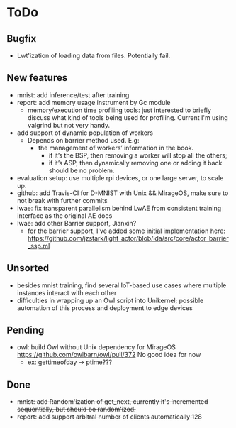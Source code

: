 # ToDo

## Bugfix
- Lwt'ization of loading data from files. Potentially fail.

## New features
- mnist: add inference/test after training
- report: add memory usage instrument by Gc module
  - memory/execution time profiling tools: just interested to briefly discuss what kind of tools being used for profiling. Current I'm using valgrind but not very handy.
- add support of dynamic population of workers
  - Depends on barrier method used. E.g:
    - the management of workers’ information in the book.
      - if it’s the BSP, then removing a worker will stop all the others;
      - if it’s ASP, then dynamically removing one or adding it back should be no problem.
- evaluation setup: use multiple rpi devices, or one large server, to scale up.
- github: add Travis-CI for D-MNIST with Unix && MirageOS, make sure to not break with further commits
- lwae: fix transparent parallelism behind LwAE from consistent training interface as the original AE does
- lwae: add other Barrier support, Jianxin?
  - for the barrier support, I've added some initial implementation here: https://github.com/jzstark/light_actor/blob/lda/src/core/actor_barrier_ssp.ml

## Unsorted
- besides mnist training, find several IoT-based use cases where multiple instances interact with each other
- difficulties in wrapping up an Owl script into Unikernel; possible automation of this process and deployment to edge devices

## Pending
- owl: build Owl without Unix dependency for MirageOS https://github.com/owlbarn/owl/pull/372 No good idea for now
  - ex: gettimeofday -> ptime???

## Done
- ~~mnist: add Random'ization of get_next, currently it's incremented sequentially, but should be random'ized.~~
- ~~report: add support arbitral number of clients automatically 128~~

